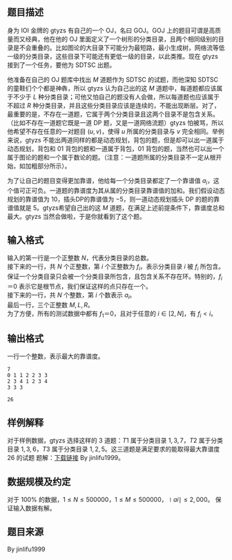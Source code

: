 ## 题目描述
身为 IOI 金牌的 gtyzs 有自己的一个 OJ，名曰 GOJ。GOJ 上的题目可谓是高质量而又经典，他在他的 OJ 里面定义了一个树形的分类目录，且两个相同级别的目录是不会重叠的。比如图论的大目录下可能分为最短路，最小生成树，网络流等低一级的分类目录，这些目录下可能还有更低一级的目录，以此类推。现在 gtyzs 接到了一个任务，要他为 SDTSC 出题。

他准备在自己的 OJ 题库中找出 $M$ 道题作为 SDTSC 的试题，而他深知 SDTSC 的童鞋们个个都是神犇，所以 gtyzs 认为自己出的这 $M$ 道题中，每道题都应该属于不少于 $L$ 种分类目录；可他又怕自己的题没有人会做，所以每道题也应该属于不超过 $R$ 种分类目录，并且这些分类目录应该是连续的，不能出现断层。对了，最重要的是，不存在一道题，它属于两个分类目录且这两个目录不是包含关系。（比如不存在一道题它既是一道 DP 题，又是一道网络流题）gtyzs 怕被骂，所以他希望不存在任意的一对题目 $(u,v)$，使得 $u$ 所属的分类目录与 $v$ 完全相同。举例来说，gtyzs 不能出两道同样的都是动态规划，背包的题，但是却可以出一道属于动态规划，背包和 01 背包的题和一道属于背包，01 背包的题，当然也可以出一个属于图论的题和一个属于数论的题。（注意：一道题所属的分类目录不一定从根开始，如加粗部分所示）。

为了让自己的题目变得更加靠谱，他给每一个分类目录都定了一个靠谱值 $a_i$，这个值可正可负。一道题的靠谱度为其从属的分类目录靠谱值的加和。我们假设动态规划的靠谱值为 $10$，插头DP的靠谱值为 $-5$，则一道动态规划插头 DP 的题的靠谱值就是 $5$。gtyzs希望自己出的这 $M$ 道题，在满足上述前提条件下，靠谱度总和最大。gtyzs 当然会做啦，于是你就看到了这个题。

## 输入格式

输入的第一行是一个正整数 $N$，代表分类目录的总数。  
接下来的一行，共 $N$ 个正整数，第 $i$ 个正整数为 $f_i$，表示分类目录 $i$ 被 $f_i$ 所包含。保证一个分类目录只会被一个分类目录所包含，且包含关系不存在环。特别的，$f_i＝0$ 表示它是根节点，我们保证这样的点只存在一个。  
接下来的一行，共 $N$ 个整数，第 $i$ 个数表示 $a_i$。  
最后一行，三个正整数 $M,L,R$。  
为了方便，所有的测试数据中都有 $f_1＝0$，且对于任意的 $i\in [2,N]$，有 $f_i<i$。

## 输出格式

一行一个整数，表示最大的靠谱度。

```input1
7
0 1 1 2 2 3 3
2 3 4 1 2 3 4
3 3 3

```

```output1
26
```

## 样例解释

对于样例数据，gtyzs 选择这样的 $3$ 道题：$T1$ 属于分类目录 $1,3,7$，$T2$ 属于分类目录 $1,3,6$，$T3$ 属于分类目录 $1,2,5$。这三道题是满足要求的能取得最大靠谱度 $26$ 的试题 题解：[下载链接](/JudgeOnline/upload/201604/Solution-4458.rar) By jinlifu1999。

## 数据规模及约定

对于 $100\%$ 的数据，$1\le N\le 500000$，$1\le M\le 500000$，$\mid ai\mid \le 2,000$。 保证输入数据有解。

## 题目来源
By jinlifu1999